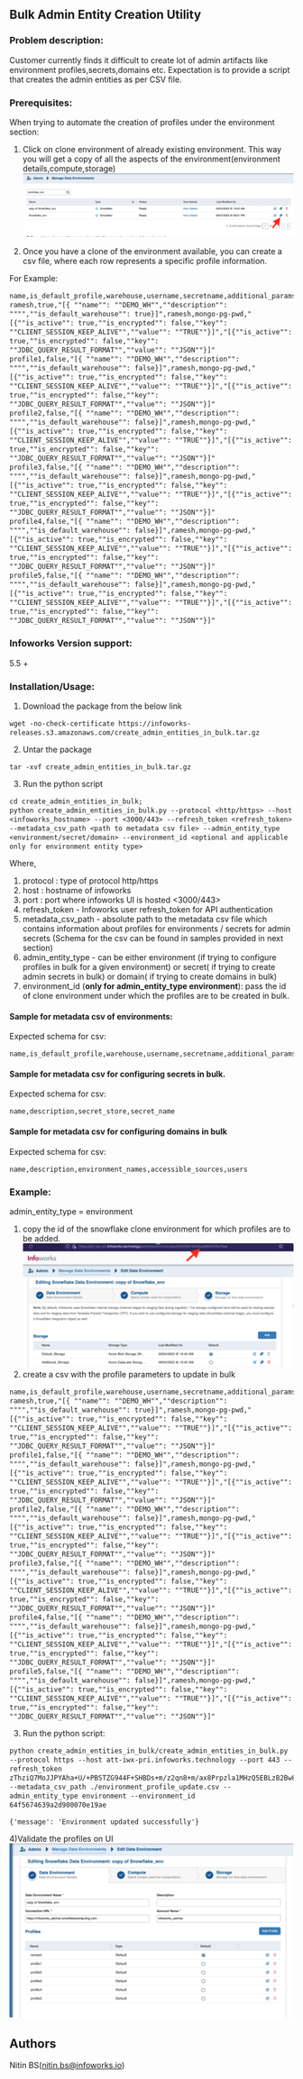 ## Bulk Admin Entity Creation Utility

### Problem description:
Customer currently finds it difficult to create lot of admin artifacts like environment profiles,secrets,domains etc.
Expectation is to provide a script that creates the admin entities as per CSV file.

### Prerequisites:
When trying to automate the creation of profiles under the environment section:
1) Click on clone environment of already existing environment. This way you will get a copy of all the aspects of the environment(environment details,compute,storage)
![clone environment image](./img/clone_environment_image.png?raw=true)

2) Once you have a clone of the environment available, you can create a csv file, where each row represents a specific profile information.

For Example:
```csv
name,is_default_profile,warehouse,username,secretname,additional_params,session_params
ramesh,true,"[{ ""name"": ""DEMO_WH"",""description"": """",""is_default_warehouse"": true}]",ramesh,mongo-pg-pwd,"[{""is_active"": true,""is_encrypted"": false,""key"": ""CLIENT_SESSION_KEEP_ALIVE"",""value"": ""TRUE""}]","[{""is_active"": true,""is_encrypted"": false,""key"": ""JDBC_QUERY_RESULT_FORMAT"",""value"": ""JSON""}]"
profile1,false,"[{ ""name"": ""DEMO_WH"",""description"": """",""is_default_warehouse"": false}]",ramesh,mongo-pg-pwd,"[{""is_active"": true,""is_encrypted"": false,""key"": ""CLIENT_SESSION_KEEP_ALIVE"",""value"": ""TRUE""}]","[{""is_active"": true,""is_encrypted"": false,""key"": ""JDBC_QUERY_RESULT_FORMAT"",""value"": ""JSON""}]"
profile2,false,"[{ ""name"": ""DEMO_WH"",""description"": """",""is_default_warehouse"": false}]",ramesh,mongo-pg-pwd,"[{""is_active"": true,""is_encrypted"": false,""key"": ""CLIENT_SESSION_KEEP_ALIVE"",""value"": ""TRUE""}]","[{""is_active"": true,""is_encrypted"": false,""key"": ""JDBC_QUERY_RESULT_FORMAT"",""value"": ""JSON""}]"
profile3,false,"[{ ""name"": ""DEMO_WH"",""description"": """",""is_default_warehouse"": false}]",ramesh,mongo-pg-pwd,"[{""is_active"": true,""is_encrypted"": false,""key"": ""CLIENT_SESSION_KEEP_ALIVE"",""value"": ""TRUE""}]","[{""is_active"": true,""is_encrypted"": false,""key"": ""JDBC_QUERY_RESULT_FORMAT"",""value"": ""JSON""}]"
profile4,false,"[{ ""name"": ""DEMO_WH"",""description"": """",""is_default_warehouse"": false}]",ramesh,mongo-pg-pwd,"[{""is_active"": true,""is_encrypted"": false,""key"": ""CLIENT_SESSION_KEEP_ALIVE"",""value"": ""TRUE""}]","[{""is_active"": true,""is_encrypted"": false,""key"": ""JDBC_QUERY_RESULT_FORMAT"",""value"": ""JSON""}]"
profile5,false,"[{ ""name"": ""DEMO_WH"",""description"": """",""is_default_warehouse"": false}]",ramesh,mongo-pg-pwd,"[{""is_active"": true,""is_encrypted"": false,""key"": ""CLIENT_SESSION_KEEP_ALIVE"",""value"": ""TRUE""}]","[{""is_active"": true,""is_encrypted"": false,""key"": ""JDBC_QUERY_RESULT_FORMAT"",""value"": ""JSON""}]"
```
### Infoworks Version support:
5.5 +

### Installation/Usage:

1) Download the package from the below link
```shell
wget -no-check-certificate https://infoworks-releases.s3.amazonaws.com/create_admin_entities_in_bulk.tar.gz
```
2) Untar the package
```shell
tar -xvf create_admin_entities_in_bulk.tar.gz
```
3) Run the python script

```shell
cd create_admin_entities_in_bulk;
python create_admin_entities_in_bulk.py --protocol <http/https> --host <infoworks_hostname> --port <3000/443> --refresh_token <refresh_token> --metadata_csv_path <path to metadata csv file> --admin_entity_type <environment/secret/domain> --environment_id <optional and applicable only for environment entity type>
```

Where,
1) protocol : type of protocol http/https
2) host : hostname of infoworks 
3) port : port where infoworks UI is hosted  <3000/443>
4) refresh_token - Infoworks user refresh_token for API authentication
5) metadata_csv_path - absolute path to the metadata csv file which contains information about profiles for environments / secrets for admin secrets (Schema for the csv can be found in samples provided in next section)
6) admin_entity_type - can be either environment (if trying to configure profiles in bulk for a given environment) or secret( if trying to create admin secrets in bulk) or domain( if trying to create domains in bulk) 
7) environment_id (**only for admin_entity_type environment**): pass the id of clone environment under which the profiles are to be created in bulk.


#### Sample for metadata csv of environments:

Expected schema for csv:
```csv
name,is_default_profile,warehouse,username,secretname,additional_params,session_params
```

#### Sample for metadata csv for configuring **secrets in bulk**.

Expected schema for csv:
```csv
name,description,secret_store,secret_name
```

#### Sample for metadata csv for configuring domains in bulk

Expected schema for csv:
```csv
name,description,environment_names,accessible_sources,users
```

### Example:
admin_entity_type = environment
1) copy the id of the snowflake clone environment for which profiles are to be added.
![get_environment_id_image image](./img/get_environment_id_image.png?raw=true)
2) create a csv with the profile parameters to update in bulk
```csv
name,is_default_profile,warehouse,username,secretname,additional_params,session_params
ramesh,true,"[{ ""name"": ""DEMO_WH"",""description"": """",""is_default_warehouse"": true}]",ramesh,mongo-pg-pwd,"[{""is_active"": true,""is_encrypted"": false,""key"": ""CLIENT_SESSION_KEEP_ALIVE"",""value"": ""TRUE""}]","[{""is_active"": true,""is_encrypted"": false,""key"": ""JDBC_QUERY_RESULT_FORMAT"",""value"": ""JSON""}]"
profile1,false,"[{ ""name"": ""DEMO_WH"",""description"": """",""is_default_warehouse"": false}]",ramesh,mongo-pg-pwd,"[{""is_active"": true,""is_encrypted"": false,""key"": ""CLIENT_SESSION_KEEP_ALIVE"",""value"": ""TRUE""}]","[{""is_active"": true,""is_encrypted"": false,""key"": ""JDBC_QUERY_RESULT_FORMAT"",""value"": ""JSON""}]"
profile2,false,"[{ ""name"": ""DEMO_WH"",""description"": """",""is_default_warehouse"": false}]",ramesh,mongo-pg-pwd,"[{""is_active"": true,""is_encrypted"": false,""key"": ""CLIENT_SESSION_KEEP_ALIVE"",""value"": ""TRUE""}]","[{""is_active"": true,""is_encrypted"": false,""key"": ""JDBC_QUERY_RESULT_FORMAT"",""value"": ""JSON""}]"
profile3,false,"[{ ""name"": ""DEMO_WH"",""description"": """",""is_default_warehouse"": false}]",ramesh,mongo-pg-pwd,"[{""is_active"": true,""is_encrypted"": false,""key"": ""CLIENT_SESSION_KEEP_ALIVE"",""value"": ""TRUE""}]","[{""is_active"": true,""is_encrypted"": false,""key"": ""JDBC_QUERY_RESULT_FORMAT"",""value"": ""JSON""}]"
profile4,false,"[{ ""name"": ""DEMO_WH"",""description"": """",""is_default_warehouse"": false}]",ramesh,mongo-pg-pwd,"[{""is_active"": true,""is_encrypted"": false,""key"": ""CLIENT_SESSION_KEEP_ALIVE"",""value"": ""TRUE""}]","[{""is_active"": true,""is_encrypted"": false,""key"": ""JDBC_QUERY_RESULT_FORMAT"",""value"": ""JSON""}]"
profile5,false,"[{ ""name"": ""DEMO_WH"",""description"": """",""is_default_warehouse"": false}]",ramesh,mongo-pg-pwd,"[{""is_active"": true,""is_encrypted"": false,""key"": ""CLIENT_SESSION_KEEP_ALIVE"",""value"": ""TRUE""}]","[{""is_active"": true,""is_encrypted"": false,""key"": ""JDBC_QUERY_RESULT_FORMAT"",""value"": ""JSON""}]"
```

3) Run the python script:
```shell
python create_admin_entities_in_bulk/create_admin_entities_in_bulk.py --protocol https --host att-iwx-pri.infoworks.technology --port 443 --refresh_token zThziQ7MoJJPYAha+U/+PBSTZG944F+SHBDs+m/z2qn8+m/ax8Prpzla1MHzQ5EBLzB2Bw8a+Qs9r6En5BEN2DsmUVJ6sKFb2yI2 --metadata_csv_path ./environment_profile_update.csv --admin_entity_type environment --environment_id 64f5674639a2d900070e19ae
```

```shell
{'message': 'Environment updated successfully'}
```
4)Validate the profiles on UI
![validate_profle_on_UI image](./img/validate_profle_on_UI.png?raw=true)


## Authors
Nitin BS(nitin.bs@infoworks.io)

